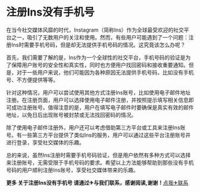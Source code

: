# 注册Ins没有手机号

在当今社交媒体风靡的时代，Instagram（简称Ins）作为全球最受欢迎的社交平台之一，吸引了无数用户的关注和使用。然而，有些用户可能遇到了一个问题：注册Ins时需要手机号码，但是却无法提供手机号码的情况。这究竟该怎么办呢？

首先，我们需要了解的是，Ins作为一个全球性的社交平台，手机号码的验证是为了保障用户账号的安全性和真实性，同时也方便用户找回密码和接收重要通知。但是，对于一些用户来说，他们可能因为各种原因无法提供手机号码，比如没有手机号、不方便提供等等。

针对这种情况，用户可以尝试使用其他方式注册Ins账号，比如使用电子邮件地址注册。在注册页面，用户可以选择使用电子邮件注册，并按照提示填写相关信息即可成功注册账号。值得注意的是，用户在填写电子邮件时要确保是真实有效的邮件地址，以免日后出现账号被封禁或无法找回密码的情况。

除了使用电子邮件注册外，用户还可以考虑借助第三方平台或工具来注册Ins账号。有一些第三方平台提供了类似Ins的服务，用户可以通过这些平台注册账号并进行登录，享受社交媒体的乐趣。

总的来说，虽然Ins注册时需要手机号码验证，但是用户依然有多种方式可以选择来注册账号，无需受限于手机号码的要求。希望以上方法能够帮助到那些没有手机号码的用户顺利注册Ins账号，享受社交媒体带来的乐趣。

**更多 关于注册Ins没有手机号 请通过✈与我们联系，感谢阅读,谢谢！**[点我✈联系](https://c.k02.cc)